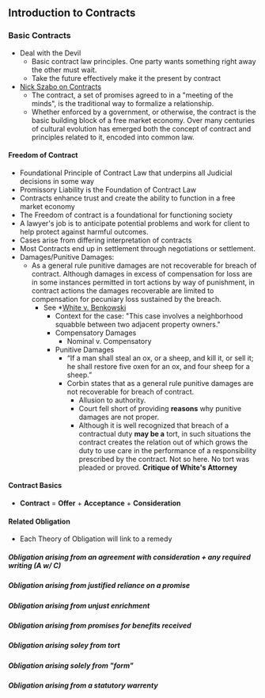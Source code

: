 ## Introduction to Contracts
### Basic Contracts
- Deal with the Devil
  - Basic contract law principles. One party wants something right away the other must wait.
  - Take the future effectively make it the present by contract
- [Nick Szabo on Contracts](http://www.fon.hum.uva.nl/rob/Courses/InformationInSpeech/CDROM/Literature/LOTwinterschool2006/szabo.best.vwh.net/smart_contracts_2.html)
  - The contract, a set of promises agreed to in a "meeting of the minds", is the traditional way to formalize a relationship.
  - Whether enforced by a government, or otherwise, the contract is the basic building block of a free market economy. Over many centuries of cultural evolution has emerged both the concept of contract and principles related to it, encoded into common law.

#### Freedom of Contract
- Foundational Principle of Contract Law that underpins all Judicial decisions in some way
- Promissory Liability is the Foundation of Contract Law
- Contracts enhance trust and create the ability to function in a free market economy
- The Freedom of contract is a foundational for functioning society
- A lawyer's job is to anticipate potential problems and work for client to help protect against harmful outcomes.
- Cases arise from differing interpretation of contracts
- Most Contracts end up in settlement through negotiations or settlement.
- Damages/Punitive Damages:
  - As a general rule punitive damages are not recoverable for breach of contract. Although damages in excess of compensation for loss are in some instances permitted in tort actions by way of punishment, in contract actions the damages recoverable are limited to compensation for pecuniary loss sustained by the breach.
    - See *[White v. Benkowski](link)
      - Context for the case: "This case involves a neighborhood squabble between two adjacent property owners."
      - Compensatory Damages
        - Nominal v. Compensatory
      - Punitive Damages
        - “If a man shall steal an ox, or a sheep, and kill it, or sell it; he shall restore five oxen for an ox, and four sheep for a sheep.”
        - Corbin states that as a general rule punitive damages are not recoverable for breach of contract.
          - Allusion to authority.
          - Court fell short of providing **reasons** why punitive damages are not proper.
          - Although it is well recognized that breach of a contractual duty **may be a** tort, in such situations the contract creates the relation out of which grows the duty to use care in the performance of a responsibility prescribed by the contract. Not so here. No tort was pleaded or proved. **Critique of White's Attorney**


#### Contract Basics
- **Contract** = **Offer** + **Acceptance** + **Consideration**

#### Related Obligation
- Each Theory of Obligation will link to a remedy
##### Obligation arising from an agreement with consideration + any required writing (A w/ C)
##### Obligation arising from justified reliance on a promise
##### Obligation arising from unjust enrichment
##### Obligation arising from promises for benefits received
##### Obligation arising soley from tort
##### Obligation arising solely from "form"
##### Obligation arising from a statutory warrenty
